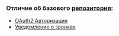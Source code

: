 ### Отличие об базового [репозитория](https://github.com/dotzero/amocrm-php):
* [OAuth2 Авторизация](https://www.amocrm.ru/developers/content/oauth/switch-over-oauth)
* [Уведомление о звонках](https://www.amocrm.ru/developers/content/telephony/call_event)